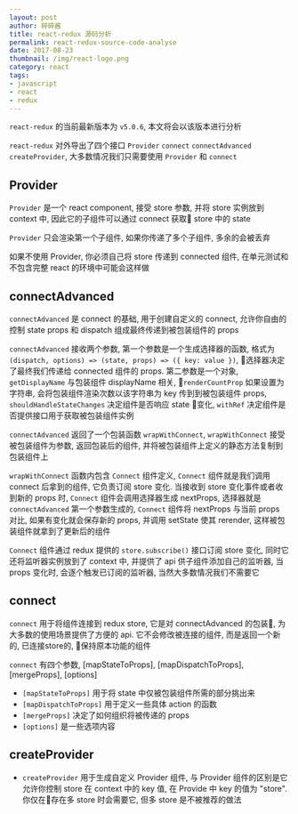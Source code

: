 ```yaml
---
layout: post
author: 碎碎酱
title: react-redux 源码分析
permalink: react-redux-source-code-analyse
date: 2017-08-23
thumbnail: /img/react-logo.png
category: react
tags:
- javascript
- react
- redux
---
```


`react-redux` 的当前最新版本为 `v5.0.6`, 本文将会以该版本进行分析

`react-redux` 对外导出了四个接口 `Provider` `connect` `connectAdvanced` `createProvider`, 大多数情况我们只需要使用 `Provider` 和 `connect`

## Provider

`Provider` 是一个 react component, 接受 store 参数, 并将 store 实例放到 context 中, 因此它的子组件可以通过 connect 获取 store 中的 state

`Provider` 只会渲染第一个子组件, 如果你传递了多个子组件, 多余的会被丢弃

如果不使用 Provider, 你必须自己将 store 传递到 connected 组件, 在单元测试和不包含完整 react 的环境中可能会这样做

## connectAdvanced

`connectAdvanced` 是 connect 的基础, 用于创建自定义的 connect, 允许你自由的控制 state props 和 dispatch 组成最终传递到被包装组件的 props

`connectAdvanced` 接收两个参数, 第一个参数是一个生成选择器的函数, 格式为 `(dispatch, options) => (state, props) => ({ key: value })`, 选择器决定了最终我们传递给 connected 组件的 props. 第二参数是一个对象, `getDisplayName` 与包装组件 displayName 相关, `renderCountProp` 如果设置为字符串, 会将包装组件渲染次数以该字符串为 key 传到到被包装组件 props, `shouldHandleStateChanges` 决定组件是否响应 state 变化, `withRef` 决定组件是否提供接口用于获取被包装组件实例

`connectAdvanced` 返回了一个包装函数 `wrapWithConnect`, `wrapWithConnect` 接受被包装组件为参数, 返回包装后的组件, 并将被包装组件上定义的静态方法复制到包装组件上

`wrapWithConnect` 函数内包含 `Connect` 组件定义, `Connect` 组件就是我们调用 connect 后拿到的组件, 它负责订阅 store 变化. 当接收到 store 变化事件或者收到新的 props 时, `Connect` 组件会调用选择器生成 nextProps, 选择器就是 `connectAdvanced` 第一个参数生成的, `Connect` 组件将 nextProps 与当前 props 对比, 如果有变化就会保存新的 props, 并调用 setState 使其 rerender, 这样被包装组件就拿到了更新后的组件

`Connect` 组件通过 redux 提供的 `store.subscribe()` 接口订阅 store 变化, 同时它还将监听器实例放到了 context 中, 并提供了 api 供子组件添加自己的监听器, 当 props 变化时, 会逐个触发已订阅的监听器, 当然大多数情况我们不需要它

## connect

`connect` 用于将组件连接到 redux store, 它是对 connectAdvanced 的包装, 为大多数的使用场景提供了方便的 api. 它不会修改被连接的组件, 而是返回一个新的, 已连接store的, 保持原本功能的组件

`connect` 有四个参数, [mapStateToProps], [mapDispatchToProps], [mergeProps], [options]
* `[mapStateToProps]` 用于将 state 中仅被包装组件所需的部分挑出来
* `[mapDispatchToProps]` 用于定义一些具体 action 的函数
* `[mergeProps]` 决定了如何组织将被传递的 props
* `[options]` 是一些选项内容

## createProvider

* `createProvider` 用于生成自定义 Provider 组件, 与 Provider 组件的区别是它允许你控制 store 在 context 中的 key 值, 在 Provide 中 key 的值为 "store". 你仅在存在多 store 时会需要它, 但多 store 是不被推荐的做法
